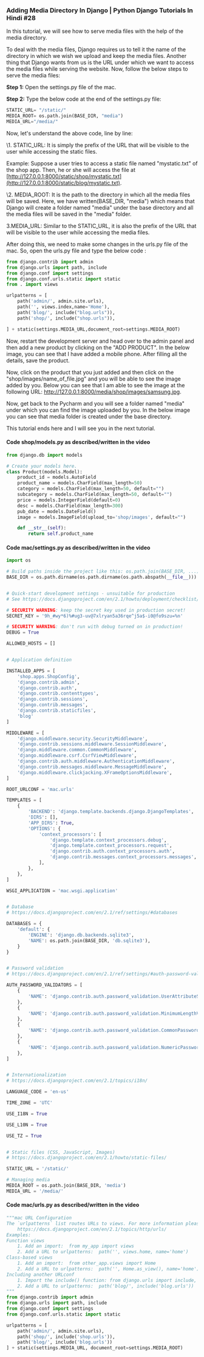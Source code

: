 ### Adding Media Directory In Django | Python Django Tutorials In Hindi #28

In this tutorial, we will see how to serve media files with the help of the media directory.

To deal with the media files, Django requires us to tell it the name of the directory in which we wish we upload and keep the media  files. Another thing that Django wants from us is the URL under which we want to access the media files while serving the website. Now, follow  the below steps to serve the media files:

**Step 1:** Open the settings.py file of the mac.

**Step 2:** Type the below code at the end of the settings.py file: 

```python
STATIC_URL= "/static/"
MEDIA_ROOT= os.path.join(BASE_DIR, "media")
MEDIA_URL="/media/"
```

Now, let's understand the above code, line by line:

\1. STATIC_URL: It is simply the prefix of the URL that will be visible to the user while accessing the static files.

Example: Suppose a user tries to access a static file named  "mystatic.txt" of the shop app. Then, he or she will access the file at [http://127.0.0.1:8000/static/shop/mystatic.txt](http://127.0.0.1:8000/static/blog/mystatic.txt). 

\2. MEDIA_ROOT: It is the path to the directory in which all the media files will be saved. Here, we have written(BASE_DIR, "media")  which means that Django will create a folder named "media" under the  base directory and all the media files will be saved in the "media"  folder.

3.MEDIA_URL: Similar to the STATIC_URL, it is also the prefix  of the URL that will be visible to the user while accessing the media  files.

After doing this, we need to make some changes in the urls.py file of the mac. So, open the urls.py file and type the below code :

```python
from django.contrib import admin
from django.urls import path, include
from django.conf import settings
from django.conf.urls.static import static
from . import views

urlpatterns = [
    path('admin/', admin.site.urls),
    path('', views.index,name='Home'),
    path('blog/', include("blog.urls")),
    path('shop/', include("shop.urls")),

] + static(settings.MEDIA_URL,document_root=settings.MEDIA_ROOT)
```

Now, restart the development server and head over to the admin  panel and then add a new product by clicking on the "ADD PRODUCT". In  the below image, you can see that I have added a mobile phone. After  filling all the details, save the product.

Now, click on the product that you just added and then click on the "shop/images/name_of_file.jpg" and you will be able to see the  image added by you. Below you can see that I am able to see the image at the following URL: http://127.0.0.1:8000/media/shop/images/samsung.jpg. 

Now, get back to the Pycharm and you will see a folder named  "media" under which you can find the image uploaded by you. In the below image you can see that media folder is created under the base  directory.

This tutorial ends here and I will see you in the next tutorial.

#### Code shop/models.py as described/written in the video

```python
from django.db import models

# Create your models here.
class Product(models.Model):
    product_id = models.AutoField
    product_name = models.CharField(max_length=50)
    category = models.CharField(max_length=50, default="")
    subcategory = models.CharField(max_length=50, default="")
    price = models.IntegerField(default=0)
    desc = models.CharField(max_length=300)
    pub_date = models.DateField()
    image = models.ImageField(upload_to='shop/images', default="")

    def __str__(self):
        return self.product_name
```

#### Code mac/settings.py as described/written in the video

```python
import os

# Build paths inside the project like this: os.path.join(BASE_DIR, ...)
BASE_DIR = os.path.dirname(os.path.dirname(os.path.abspath(__file__)))


# Quick-start development settings - unsuitable for production
# See https://docs.djangoproject.com/en/2.1/howto/deployment/checklist/

# SECURITY WARNING: keep the secret key used in production secret!
SECRET_KEY = '9h_#wy*6)%#ug3-uv@7xlryan5a36rqe^j5a$-i0@fo9szu=%n'

# SECURITY WARNING: don't run with debug turned on in production!
DEBUG = True

ALLOWED_HOSTS = []


# Application definition

INSTALLED_APPS = [
    'shop.apps.ShopConfig',
    'django.contrib.admin',
    'django.contrib.auth',
    'django.contrib.contenttypes',
    'django.contrib.sessions',
    'django.contrib.messages',
    'django.contrib.staticfiles',
    'blog'
]

MIDDLEWARE = [
    'django.middleware.security.SecurityMiddleware',
    'django.contrib.sessions.middleware.SessionMiddleware',
    'django.middleware.common.CommonMiddleware',
    'django.middleware.csrf.CsrfViewMiddleware',
    'django.contrib.auth.middleware.AuthenticationMiddleware',
    'django.contrib.messages.middleware.MessageMiddleware',
    'django.middleware.clickjacking.XFrameOptionsMiddleware',
]

ROOT_URLCONF = 'mac.urls'

TEMPLATES = [
    {
        'BACKEND': 'django.template.backends.django.DjangoTemplates',
        'DIRS': [],
        'APP_DIRS': True,
        'OPTIONS': {
            'context_processors': [
                'django.template.context_processors.debug',
                'django.template.context_processors.request',
                'django.contrib.auth.context_processors.auth',
                'django.contrib.messages.context_processors.messages',
            ],
        },
    },
]

WSGI_APPLICATION = 'mac.wsgi.application'


# Database
# https://docs.djangoproject.com/en/2.1/ref/settings/#databases

DATABASES = {
    'default': {
        'ENGINE': 'django.db.backends.sqlite3',
        'NAME': os.path.join(BASE_DIR, 'db.sqlite3'),
    }
}


# Password validation
# https://docs.djangoproject.com/en/2.1/ref/settings/#auth-password-validators

AUTH_PASSWORD_VALIDATORS = [
    {
        'NAME': 'django.contrib.auth.password_validation.UserAttributeSimilarityValidator',
    },
    {
        'NAME': 'django.contrib.auth.password_validation.MinimumLengthValidator',
    },
    {
        'NAME': 'django.contrib.auth.password_validation.CommonPasswordValidator',
    },
    {
        'NAME': 'django.contrib.auth.password_validation.NumericPasswordValidator',
    },
]


# Internationalization
# https://docs.djangoproject.com/en/2.1/topics/i18n/

LANGUAGE_CODE = 'en-us'

TIME_ZONE = 'UTC'

USE_I18N = True

USE_L10N = True

USE_TZ = True


# Static files (CSS, JavaScript, Images)
# https://docs.djangoproject.com/en/2.1/howto/static-files/

STATIC_URL = '/static/'

# Managing media
MEDIA_ROOT = os.path.join(BASE_DIR, 'media')
MEDIA_URL = '/media/'
```





#### Code mac/urls.py as described/written in the video

```python
"""mac URL Configuration
The `urlpatterns` list routes URLs to views. For more information please see:
    https://docs.djangoproject.com/en/2.1/topics/http/urls/
Examples:
Function views
    1. Add an import:  from my_app import views
    2. Add a URL to urlpatterns:  path('', views.home, name='home')
Class-based views
    1. Add an import:  from other_app.views import Home
    2. Add a URL to urlpatterns:  path('', Home.as_view(), name='home')
Including another URLconf
    1. Import the include() function: from django.urls import include, path
    2. Add a URL to urlpatterns:  path('blog/', include('blog.urls'))
"""
from django.contrib import admin
from django.urls import path, include
from django.conf import settings
from django.conf.urls.static import static

urlpatterns = [
    path('admin/', admin.site.urls),
    path('shop/', include('shop.urls')),
    path('blog/', include('blog.urls'))
] + static(settings.MEDIA_URL, document_root=settings.MEDIA_ROOT)
```